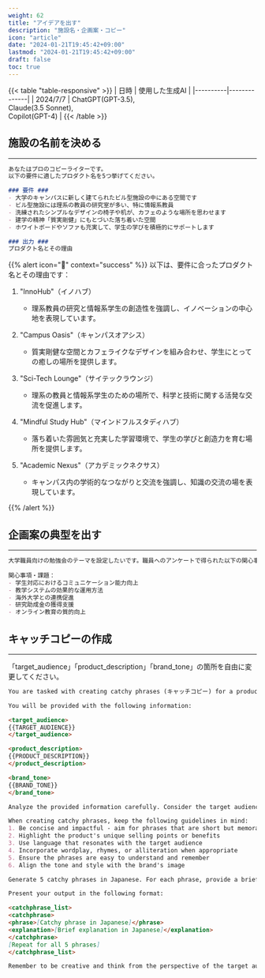 ```yaml
---
weight: 62
title: "アイデアを出す"
description: "施設名・企画案・コピー"
icon: "article"
date: "2024-01-21T19:45:42+09:00"
lastmod: "2024-01-21T19:45:42+09:00"
draft: false
toc: true
---
```


{{< table "table-responsive" >}}
| 日時 | 使用した生成AI | 
|----------|--------------|
| 2024/7/7 | ChatGPT(GPT-3.5),<br>Claude(3.5 Sonnet),<br>Copilot(GPT-4) |
{{< /table >}}


## 施設の名前を決める
---

```markdown
あなたはプロのコピーライターです。
以下の要件に適したプロダクト名を5つ挙げてください。

### 要件 ###
- 大学のキャンパスに新しく建てられたビル型施設の中にある空間です
- ビル型施設には理系の教員の研究室が多い、特に情報系教員
- 洗練されたシンプルなデザインの椅子や机が、カフェのような場所を思わせます
- 建学の精神「質実剛健」にもとづいた落ち着いた空間
- ホワイトボードやソファも充実して、学生の学びを積極的にサポートします

### 出力 ###
プロダクト名とその理由
```

{{% alert icon="🤖" context="success" %}}
以下は、要件に合ったプロダクト名とその理由です：

1. "InnoHub"（イノハブ）
   - 理系教員の研究と情報系学生の創造性を強調し、イノベーションの中心地を表現しています。

2. "Campus Oasis"（キャンパスオアシス）
   - 質実剛健な空間とカフェライクなデザインを組み合わせ、学生にとっての癒しの場所を提供します。

3. "Sci-Tech Lounge"（サイテックラウンジ）
   - 理系の教員と情報系学生のための場所で、科学と技術に関する活発な交流を促進します。

4. "Mindful Study Hub"（マインドフルスタディハブ）
   - 落ち着いた雰囲気と充実した学習環境で、学生の学びと創造力を育む場所を提供します。

5. "Academic Nexus"（アカデミックネクサス）
   - キャンパス内の学術的なつながりと交流を強調し、知識の交流の場を表現しています。

{{% /alert %}}

## 企画案の典型を出す
---

```markdown
大学職員向けの勉強会のテーマを設定したいです。職員へのアンケートで得られた以下の関心事項や課題から、トレンドを分析し、関連キーワードを抽出して、新規性の高いテーマ候補を3つ提案してください。
 
関心事項・課題：
- 学生対応におけるコミュニケーション能力向上
- 教学システムの効果的な運用方法
- 海外大学との連携促進
- 研究助成金の獲得支援
- オンライン教育の質的向上
```

## キャッチコピーの作成
---

「target_audience」「product_description」「brand_tone」の箇所を自由に変更してください。

```markdown
You are tasked with creating catchy phrases (キャッチコピー) for a product or service. Your goal is to craft memorable and impactful phrases that will resonate with the target audience and effectively communicate the product's key benefits or features.

You will be provided with the following information:

<target_audience>
{{TARGET_AUDIENCE}}
</target_audience>

<product_description>
{{PRODUCT_DESCRIPTION}}
</product_description>

<brand_tone>
{{BRAND_TONE}}
</brand_tone>

Analyze the provided information carefully. Consider the target audience's characteristics, needs, and preferences. Understand the product's unique selling points and key features. Pay attention to the brand's tone and ensure your phrases align with it.

When creating catchy phrases, keep the following guidelines in mind:
1. Be concise and impactful - aim for phrases that are short but memorable
2. Highlight the product's unique selling points or benefits
3. Use language that resonates with the target audience
4. Incorporate wordplay, rhymes, or alliteration when appropriate
5. Ensure the phrases are easy to understand and remember
6. Align the tone and style with the brand's image

Generate 5 catchy phrases in Japanese. For each phrase, provide a brief explanation (in Japanese) of why it's effective and how it relates to the product and target audience.

Present your output in the following format:

<catchphrase_list>
<catchphrase>
<phrase>[Catchy phrase in Japanese]</phrase>
<explanation>[Brief explanation in Japanese]</explanation>
</catchphrase>
[Repeat for all 5 phrases]
</catchphrase_list>

Remember to be creative and think from the perspective of the target audience. Your goal is to create phrases that will grab attention and leave a lasting impression.
```